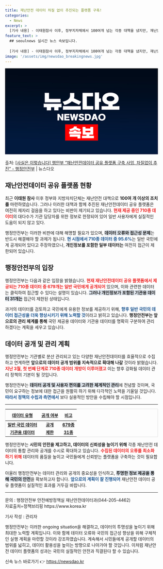 ```yaml
---
title: 재난안전 데이터 차질 없이 추진되는 플랫폼 구축!
categories:
  - News
excerpt: >
  [기사 내용] - 이태원참사 이후, 정부지자체에서 100여개 넘는 각종 대책을 냈지만, 재난안전데이터 공유 …
feature_text: >
  ## seoulnews 실시간 뉴스 속보입니다.

  [기사 내용] - 이태원참사 이후, 정부지자체에서 100여개 넘는 각종 대책을 냈지만, 재난안전데이터 공유 …
image: '/assets/img/newsdao_breakingnews.jpg'
---
```


![뉴스다오 속보](/assets/img/newsdao_breakingnews.jpg)

<p>출처: <a href="https://newsdao.kr/2299" rel="dofollow">[사실은 이렇습니다] 행안부 “재난안전데이터 공유 플랫폼 구축 사업, 차질없이 추진” - 행정안전부</a> | 뉴스다오</p>

<h2 data-ke-size="size26">재난안전데이터 공유 플랫폼 현황</h2>

<p data-ke-size="size16">최근 <b>이태원 참사</b> 이후 정부와 지방자치단체는 재난안전 대책으로 <b>100여 개 이상의 조치를</b> 마련하였습니다. 그러나 이러한 대책과 함께 추진된 재난안전데이터 공유 플랫폼은 여전히 제자리 걸음을 하고 있다는 비판이 제기되고 있습니다. <b><span style="color: #ee2323;">현재 제공 중인 710종 데이터</span></b>의 대다수가 기관 담당자를 위한 정보로 한정되어 있어 일반 사용자에게 실질적인 도움이 되지 않고 있다.</p>

<p data-ke-size="size16">행정안전부는 이러한 비판에 대해 해명할 필요가 있으며, <b><span style="background-color: #21538527;">데이터 오류와 접근성 문제</span></b>는 반드시 해결해야 할 과제가 됩니다. <b><span style="color: #1a5490;">현 시점에서 710종 데이터 중 95.6%</span></b>는 일반 국민에게 공개되어 있다고 주장하였으나, <b>개인정보를 포함한 일부 데이터는</b> 여전히 접근이 제한되어 있습니다.</p>

<h2 data-ke-size="size26">행정안전부의 입장</h2>

<p data-ke-size="size16">행정안전부는 다음과 같은 입장을 밝혔습니다. <b><span style="color: #ee2323;">현재 재난안전데이터 공유 플랫폼에서 제공되는 710종 데이터 중 679개는 일반 국민에게 공개되어</span></b> 있으며, 이와 관련한 데이터는 클릭하여 접근할 수 있다는 설명이 있습니다. <b><span style="background-color: #21538527;">그러나 개인정보가 포함된 기관용 데이터 31개는</span></b> 접근이 제한된 상태입니다.</p>

<p data-ke-size="size16">과거의 데이터를 검토하고 국민에게 유용한 정보를 제공하기 위해, <b><span style="color: #1a5490;">향후 일반 국민의 데이터 접근성을 더욱 향상시키기 위해 노력할 것</span></b>이라고 밝히고 있습니다. <b>행정안전부는 앞으로의 관리 체계를 통해</b> 국민 제공용 데이터와 기관용 데이터를 명확히 구분하여 관리하겠다는 계획을 세우고 있습니다.</p>

<h2 data-ke-size="size26">데이터 공개 및 관리 계획</h2>

<p data-ke-size="size16">행정안전부는 기관별로 분산 관리되고 있는 다양한 재난안전데이터를 효율적으로 수집하고 연계하면 <b>앞으로의 데이터 공개 범위를 지속적으로 확대해 나갈</b> 것이라 밝혔습니다. <b><span style="color: #ee2323;">지난 3월, 첫 번째 단계로 710종 데이터 개방이 이루어졌고</span></b> 이는 향후 강화될 데이터 관리 정책의 기본이 될 것입니다.</p>

<p data-ke-size="size16">행정안전부는 <b><span style="background-color: #21538527;">데이터 공개 및 사용자 편의를 고려한 체계적인 관리</span></b>에 전념할 것이며, 국민이 요구하는 정보에 대한 접근을 원활히 하기 위해 다각적인 노력을 기울일 것입니다. <b><span style="color: #1a5490;">따라서 정책의 수립과 측면에서</span></b> 보다 실용적인 방안을 수립해야 할 시점입니다.</p>

<hr />

<u>
    <table style="width: 100%; border: 1px solid #ddd;">
        <thead>
            <tr>
                <th style="text-align: center; height: 30px;"><b>데이터 유형</b></th>
                <th style="text-align: center; height: 30px;"><b>공개 여부</b></th>
                <th style="text-align: center; height: 30px;"><b>비고</b></th>
            </tr>
        </thead>
        <tbody>
            <tr>
                <td style="text-align: center; height: 17px;"><b>일반 국민 데이터</b></td>
                <td style="text-align: center; height: 17px;"><b>공개</b></td>
                <td style="text-align: center; height: 17px;"><b>679종</b></td>
            </tr>
            <tr>
                <td style="text-align: center; height: 17px;"><b>기관용 데이터</b></td>
                <td style="text-align: center; height: 17px;"><b>제한</b></td>
                <td style="text-align: center; height: 17px;"><b>31종</b></td>
            </tr>
        </tbody>
    </table>
</u>

<p data-ke-size="size16">행정안전부는 <b>시민의 안전을 제고하고, 데이터의 신뢰성을 높이기 위해</b> 각종 재난안전 데이터의 통합 관리와 공개를 수시로 확대하고 있습니다. <b><span style="color: #ee2323;">수집된 데이터의 오류를 최소화하기 위해</span></b> 데이터의 품질을 높이고 국민들에게 신뢰받는 플랫폼을 구축하는 것이 필요합니다.</p>

<p data-ke-size="size16">아울러 행정안전부는 데이터 관리와 공개의 중요성을 인식하고, <b><span style="background-color: #21538527;">투명한 정보 제공을 통해 국민의 안전</span></b>을 확보하고자 합니다. <b><span style="color: #1a5490;">앞으로의 계획이 잘 진행되어</span></b> 재난안전 데이터 공유 플랫폼이 실질적인 효과를 거두길 바랍니다.</p>

<hr />

<p data-ke-size="size16">문의 : 행정안전부 안전예방정책실 재난안전데이터과(044-205-4462)<br> 자료출처=정책브리핑 https://www.korea.kr</p>
<p data-ke-size="size16">기사 작성 : 관리자</p>  
<p data-ke-size="size16">행정안전부는 이러한 ongoing situation을 해결하고, 데이터의 투명성을 높이기 위해 최대한 노력할 계획입니다. 이와 함께 데이터 오류와 국민의 접근성 향상을 위해 구체적인 실행 계획을 마련할 것이라 강조하였습니다. 계속해서 시민들에게 공개할 데이터의 범위를 넓히고, 데이터 활용성을 높이는 방향으로 나아가야 할 것입니다. 이처럼 재난안전 데이터 플랫폼의 성과는 국민의 실질적인 안전과 직결된다 할 수 있습니다.</p> 

신속 뉴스 바로가기 👉 <a href="https://newsdao.kr" rel="dofollow">https://newsdao.kr</a>


